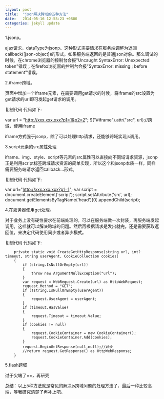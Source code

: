 ```yaml
---
layout: post
title:  "json解决跨域的五种方法"
date:   2014-05-16 12:58:23 +0800
categories: jekyll update
---
```




1.jsonp。

   ajax请求，dataType为jsonp。这种形式需要请求在服务端调整为返回callback([json-object])的形式。如果服务端返回的是普通json对象。那么调试的时候，在chrome浏览器的控制台会报"Uncaught SyntaxError: Unexpected token"错误；在firefox浏览器的控制台会报"SyntaxError: missing ; before statement"错误。

2.iframe跨域。

   页面中增加一个iframe元素，在需要调用get请求的时候，将iframe的src设置为get请求的url即可发起get请求的调用。

复制代码 代码如下:

var url = "http://xxx.xxx.xxx?p1=1&p2=2";
$("#iframe").attr("src", url);//跨域，使用iframe

iframe方式强于jsonp，除了可以处理http请求，还能够跨域实现js调用。

3.script元素的src属性处理

   iframe、img、style、script等元素的src属性可以直接向不同域请求资源，jsonp正是利用script标签跨域请求资源的简单实现，所以这个和jsonp本质一样，同样需要服务端请求返回callback...形式。

复制代码 代码如下:

var url="http://xxx.xxx.xxx?p1=1";
var script = document.createElement('script');
script.setAttribute('src', url);
document.getElementsByTagName('head')[0].appendChild(script);

4.在服务器使用get处理。

   对于业务上没有硬性要求在前端处理的，可以在服务端做一次封装，再服务端发起调用，这样就可以解决跨域的问题。然后再根据请求是发出就完，还是需要获取返回值，来决定代码使用同步或者异步模式。

复制代码 代码如下:

        private static void CreateGetHttpResponse(string url, int? timeout, string userAgent, CookieCollection cookies)
        {
            if (string.IsNullOrEmpty(url))
            {
                throw new ArgumentNullException("url");
            }
            var request = WebRequest.Create(url) as HttpWebRequest;
            request.Method = "GET";
            if (!string.IsNullOrEmpty(userAgent))
            {
                request.UserAgent = userAgent;
            }
            if (timeout.HasValue)
            {
                request.Timeout = timeout.Value;
            }
            if (cookies != null)
            {
                request.CookieContainer = new CookieContainer();
                request.CookieContainer.Add(cookies);
            }
            request.BeginGetResponse(null,null);//异步
            //return request.GetResponse() as HttpWebResponse;
        }

5.flash跨域

过于尖端了==，再研究

总结：以上5种方法就是常见的解决js跨域问题的处理方法了，最后一种比较高端，等我研究清楚了再补上吧。




[jekyll-docs]: http://jekyllrb.com/docs/home
[jekyll-gh]:   https://github.com/jekyll/jekyll
[jekyll-talk]: https://talk.jekyllrb.com/
